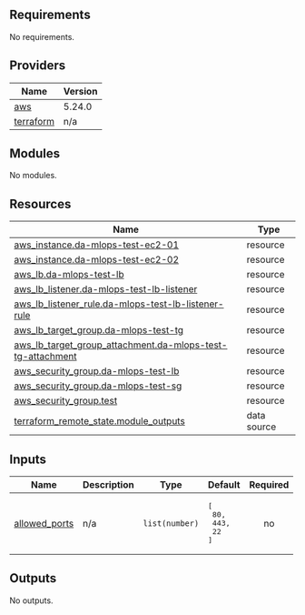 <!-- BEGIN_TF_DOCS -->
## Requirements

No requirements.

## Providers

| Name | Version |
|------|---------|
| <a name="provider_aws"></a> [aws](#provider\_aws) | 5.24.0 |
| <a name="provider_terraform"></a> [terraform](#provider\_terraform) | n/a |

## Modules

No modules.

## Resources

| Name | Type |
|------|------|
| [aws_instance.da-mlops-test-ec2-01](https://registry.terraform.io/providers/hashicorp/aws/latest/docs/resources/instance) | resource |
| [aws_instance.da-mlops-test-ec2-02](https://registry.terraform.io/providers/hashicorp/aws/latest/docs/resources/instance) | resource |
| [aws_lb.da-mlops-test-lb](https://registry.terraform.io/providers/hashicorp/aws/latest/docs/resources/lb) | resource |
| [aws_lb_listener.da-mlops-test-lb-listener](https://registry.terraform.io/providers/hashicorp/aws/latest/docs/resources/lb_listener) | resource |
| [aws_lb_listener_rule.da-mlops-test-lb-listener-rule](https://registry.terraform.io/providers/hashicorp/aws/latest/docs/resources/lb_listener_rule) | resource |
| [aws_lb_target_group.da-mlops-test-tg](https://registry.terraform.io/providers/hashicorp/aws/latest/docs/resources/lb_target_group) | resource |
| [aws_lb_target_group_attachment.da-mlops-test-tg-attachment](https://registry.terraform.io/providers/hashicorp/aws/latest/docs/resources/lb_target_group_attachment) | resource |
| [aws_security_group.da-mlops-test-lb](https://registry.terraform.io/providers/hashicorp/aws/latest/docs/resources/security_group) | resource |
| [aws_security_group.da-mlops-test-sg](https://registry.terraform.io/providers/hashicorp/aws/latest/docs/resources/security_group) | resource |
| [aws_security_group.test](https://registry.terraform.io/providers/hashicorp/aws/latest/docs/resources/security_group) | resource |
| [terraform_remote_state.module_outputs](https://registry.terraform.io/providers/hashicorp/terraform/latest/docs/data-sources/remote_state) | data source |

## Inputs

| Name | Description | Type | Default | Required |
|------|-------------|------|---------|:--------:|
| <a name="input_allowed_ports"></a> [allowed\_ports](#input\_allowed\_ports) | n/a | `list(number)` | <pre>[<br/>  80,<br/>  443,<br/>  22<br/>]</pre> | no |

## Outputs

No outputs.
<!-- END_TF_DOCS -->